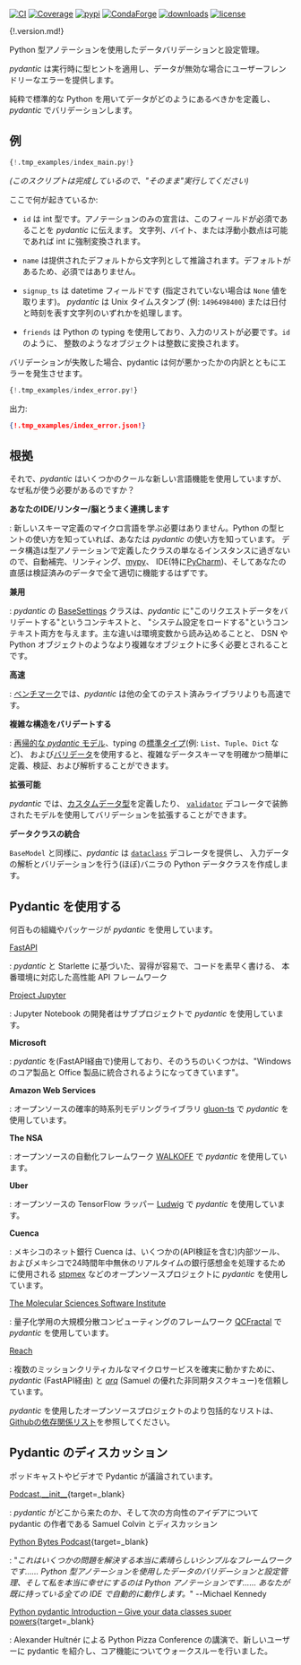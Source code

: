 [![CI](https://github.com/samuelcolvin/pydantic/workflows/CI/badge.svg?event=push)](https://github.com/samuelcolvin/pydantic/actions?query=event%3Apush+branch%3Amaster+workflow%3ACI)
[![Coverage](https://codecov.io/gh/samuelcolvin/pydantic/branch/master/graph/badge.svg)](https://codecov.io/gh/samuelcolvin/pydantic)
[![pypi](https://img.shields.io/pypi/v/pydantic.svg)](https://pypi.python.org/pypi/pydantic)
[![CondaForge](https://img.shields.io/conda/v/conda-forge/pydantic.svg)](https://anaconda.org/conda-forge/pydantic)
[![downloads](https://img.shields.io/pypi/dm/pydantic.svg)](https://pypistats.org/packages/pydantic)
[![license](https://img.shields.io/github/license/samuelcolvin/pydantic.svg)](https://github.com/samuelcolvin/pydantic/blob/master/LICENSE)

{!.version.md!}

<!--
Data validation and settings management using python type annotations.
-->
Python 型アノテーションを使用したデータバリデーションと設定管理。

<!--
*pydantic* enforces type hints at runtime, and provides user friendly errors when data is invalid.
-->
*pydantic* は実行時に型ヒントを適用し、データが無効な場合にユーザーフレンドリーなエラーを提供します。

<!--
Define how data should be in pure, canonical python; validate it with *pydantic*.
-->
純粋で標準的な Python を用いてデータがどのようにあるべきかを定義し、*pydantic* でバリデーションします。

<!--
## Example
-->
## 例

```py
{!.tmp_examples/index_main.py!}
```
<!--
_(This script is complete, it should run "as is")_
-->
_(このスクリプトは完成しているので、"そのまま"実行してください)_

<!--
What's going on here:
-->
ここで何が起きているか:

<!--
* `id` is of type int; the annotation-only declaration tells *pydantic* that this field is required. Strings,
  bytes or floats will be coerced to ints if possible; otherwise an exception will be raised.
-->
* `id` は int 型です。アノテーションのみの宣言は、このフィールドが必須であることを *pydantic* に伝えます。
  文字列、バイト、または浮動小数点は可能であれば int に強制変換されます。

<!--
* `name` is inferred as a string from the provided default; because it has a default, it is not required.
-->
* `name` は提供されたデフォルトから文字列として推論されます。デフォルトがあるため、必須ではありません。

<!--
* `signup_ts` is a datetime field which is not required (and takes the value ``None`` if it's not supplied).
  *pydantic* will process either a unix timestamp int (e.g. `1496498400`) or a string representing the date & time.
<<<<<<< HEAD
-->
* `signup_ts` は datetime フィールドです (指定されていない場合は `None` 値を取ります)。
  *pydantic* は Unix タイムスタンプ (例: `1496498400`) または日付と時刻を表す文字列のいずれかを処理します。

<!--
* `friends` uses python's typing system, and requires a list of inputs. As with `id`, integer-like objects
=======
* `friends` uses python's typing system, and requires a list of integers. As with `id`, integer-like objects
>>>>>>> 8ccc5708f120f65582cf9238592c6004efffc32d
  will be converted to integers.
-->
* `friends` は Python の typing を使用しており、入力のリストが必要です。`id` のように、
  整数のようなオブジェクトは整数に変換されます。

<!--
If validation fails pydantic will raise an error with a breakdown of what was wrong:
-->
バリデーションが失敗した場合、pydantic は何が悪かったかの内訳とともにエラーを発生させます。

```py
{!.tmp_examples/index_error.py!}
```

<!--
outputs:
-->
出力:

```json
{!.tmp_examples/index_error.json!}
```

<!--
## Rationale
-->
## 根拠

<!--
So *pydantic* uses some cool new language features, but why should I actually go and use it?
-->
それで、*pydantic* はいくつかのクールな新しい言語機能を使用していますが、なぜ私が使う必要があるのですか？

<!--
**plays nicely with your IDE/linter/brain**
-->
**あなたのIDE/リンター/脳とうまく連携します**
<!--
: There's no new schema definition micro-language to learn. If you know how to use python type hints, 
  you know how to use *pydantic*. Data structures are just instances of classes you define with type annotations, 
  so auto-completion, linting, [mypy](usage/mypy.md), IDEs (especially [PyCharm](pycharm_plugin.md)), 
  and your intuition should all work properly with your validated data.
-->
: 新しいスキーマ定義のマイクロ言語を学ぶ必要はありません。Python の型ヒントの使い方を知っていれば、あなたは *pydantic* の使い方を知っています。
  データ構造は型アノテーションで定義したクラスの単なるインスタンスに過ぎないので、自動補完、リンティング、[mypy](usage/mypy.md)、
  IDE(特に[PyCharm](pycharm_plugin.md))、そしてあなたの直感は検証済みのデータで全て適切に機能するはずです。

<!--
**dual use**
-->
**兼用**

<!--
: *pydantic's* [BaseSettings](usage/settings.md) class allows *pydantic* to be used in both a "validate this request
  data" context and in a "load my system settings" context. The main differences are that system settings can
  be read from environment variables, and more complex objects like DSNs and python objects are often required.
-->
: *pydantic* の [BaseSettings](usage/settings.md) クラスは、*pydantic* に"このリクエストデータをバリデートする"というコンテキストと、
  "システム設定をロードする"というコンテキスト両方を与えます。主な違いは環境変数から読み込めることと、
  DSN や Python オブジェクトのようなより複雑なオブジェクトに多く必要とされることです。

<!--
**fast**
-->
**高速**

<!--
: In [benchmarks](benchmarks.md) *pydantic* is faster than all other tested libraries.
-->
: [ベンチマーク](benchmarks.md)では、*pydantic* は他の全てのテスト済みライブラリよりも高速です。

<!--
**validate complex structures**
-->
**複雑な構造をバリデートする**

<!--
: use of [recursive *pydantic* models](usage/models.md#recursive-models), `typing`'s 
  [standard types](usage/types.md#standard-library-types) (e.g. `List`, `Tuple`, `Dict` etc.) and 
  [validators](usage/validators.md) allow
  complex data schemas to be clearly and easily defined, validated, and parsed.
-->
: [再帰的な *pydantic* モデル](usage/models.md#recursive-models)、typing の[標準タイプ](usage/types.md#standard-library-types)(例: `List`、`Tuple`、`Dict` など)、
  および[バリデータ](usage/validators.md)を使用すると、複雑なデータスキーマを明確かつ簡単に定義、検証、および解析することができます。

<!--
**extensible**
-->
**拡張可能**

<!--
: *pydantic* allows [custom data types](usage/types.md#custom-data-types) to be defined or you can extend validation 
  with methods on a model decorated with the [`validator`](usage/validators.md) decorator.
-->
*pydantic* では、[カスタムデータ型](usage/types.md#custom-data-types)を定義したり、
[`validator`](usage/validators.md) デコレータで装飾されたモデルを使用してバリデーションを拡張することができます。

<!--
**dataclasses integration**
-->
**データクラスの統合**

<!--
: As well as `BaseModel`, *pydantic* provides
  a [`dataclass`](usage/dataclasses.md) decorator which creates (almost) vanilla python dataclasses with input
  data parsing and validation.
-->
`BaseModel` と同様に、*pydantic* は [`dataclass`](usage/dataclasses.md) デコレータを提供し、
入力データの解析とバリデーションを行う(ほぼ)バニラの Python データクラスを作成します。

<!--
## Using Pydantic
-->
## Pydantic を使用する

<!--
Hundreds of organisations and packages are using *pydantic*, including:
-->
何百もの組織やパッケージが *pydantic* を使用しています。

[FastAPI](https://fastapi.tiangolo.com/)
<!--
: a high performance API framework, easy to learn,
  fast to code and ready for production, based on *pydantic* and Starlette.
-->
: *pydantic* と Starlette に基づいた、習得が容易で、コードを素早く書ける、
  本番環境に対応した高性能 API フレームワーク

[Project Jupyter](https://jupyter.org/)
<!--
: developers of the Jupyter notebook are using *pydantic* 
  [for subprojects](https://github.com/samuelcolvin/pydantic/issues/773).
-->
: Jupyter Notebook の開発者はサブプロジェクトで *pydantic* を使用しています。

**Microsoft**
<!--
: are using *pydantic* (via FastAPI) for 
  [numerous services](https://github.com/tiangolo/fastapi/pull/26#issuecomment-463768795), some of which are 
  "getting integrated into the core Windows product and some Office products."
-->
: *pydantic* を(FastAPI経由で)使用しており、そのうちのいくつかは、"Windows のコア製品と Office 製品に統合されるようになってきています"。

**Amazon Web Services**
<!--
: are using *pydantic* in [gluon-ts](https://github.com/awslabs/gluon-ts), an open-source probabilistic time series
  modeling library.
-->
: オープンソースの確率的時系列モデリングライブラリ [gluon-ts](https://github.com/awslabs/gluon-ts) で *pydantic* を使用しています。

**The NSA**
<!--
: are using *pydantic* in [WALKOFF](https://github.com/nsacyber/WALKOFF), an open-source automation framework.
-->
: オープンソースの自動化フレームワーク [WALKOFF](https://github.com/nsacyber/WALKOFF) で *pydantic* を使用しています。

**Uber**
<!--
: are using *pydantic* in [Ludwig](https://github.com/uber/ludwig), an open-source TensorFlow wrapper.
-->
: オープンソースの TensorFlow ラッパー [Ludwig](https://github.com/uber/ludwig) で *pydantic* を使用しています。

**Cuenca**
<!--
: are a Mexican neobank that uses *pydantic* for several internal
  tools (including API validation) and for open source projects like
  [stpmex](https://github.com/cuenca-mx/stpmex-python), which is used to process real-time, 24/7, inter-bank
  transfers in Mexico.
-->
: メキシコのネット銀行 Cuenca は、いくつかの(API検証を含む)内部ツール、
  およびメキシコで24時間年中無休のリアルタイムの銀行感想金を処理するために使用される [stpmex](https://github.com/cuenca-mx/stpmex-python) 
  などのオープンソースプロジェクトに *pydantic* を使用しています。

[The Molecular Sciences Software Institute](https://molssi.org)
<!--
: are using *pydantic* in [QCFractal](https://github.com/MolSSI/QCFractal), a massively distributed compute framework
  for quantum chemistry.
-->
: 量子化学用の大規模分散コンピューティングのフレームワーク [QCFractal](https://github.com/MolSSI/QCFractal) で *pydantic* を使用しています。

[Reach](https://www.reach.vote)
<!--
: trusts *pydantic* (via FastAPI) and [*arq*](https://github.com/samuelcolvin/arq) (Samuel's excellent
  asynchronous task queue) to reliably power multiple mission-critical microservices.
-->
: 複数のミッションクリティカルなマイクロサービスを確実に動かすために、
  *pydantic* (FastAPI経由) と [*arq*](https://github.com/samuelcolvin/arq) (Samuel の優れた非同期タスクキュー)を信頼しています。

<!--
For a more comprehensive list of open-source projects using *pydantic* see the 
[list of dependents on github](https://github.com/samuelcolvin/pydantic/network/dependents).
-->
*pydantic* を使用したオープンソースプロジェクトのより包括的なリストは、
[Githubの依存関係リスト](https://github.com/samuelcolvin/pydantic/network/dependents)を参照してください。

<!--
## Discussion of Pydantic
-->
## Pydantic のディスカッション

<!--
Podcasts and videos discussing pydantic.
-->
ポッドキャストやビデオで Pydantic が議論されています。

[Podcast.\_\_init\_\_](https://www.pythonpodcast.com/pydantic-data-validation-episode-263/){target=_blank}
<!--
: Discussion about where *pydantic* came from and ideas for where it might go next with 
  Samuel Colvin the creator of pydantic.
-->
: *pydantic* がどこから来たのか、そして次の方向性のアイデアについて pydantic の作者である Samuel Colvin とディスカッション

[Python Bytes Podcast](https://pythonbytes.fm/episodes/show/157/oh-hai-pandas-hold-my-hand){target=_blank}
<!--
: "*This is a sweet simple framework that solves some really nice problems... Data validations and settings management 
  using python type annotations, and it's the python type annotations that makes me really extra happy... It works 
  automatically with all the IDE's you already have.*" --Michael Kennedy
-->
: "*これはいくつかの問題を解決する本当に素晴らしいシンプルなフレームワークです…… 
  Python 型アノテーションを使用したデータのバリデーションと設定管理、そして私を本当に幸せにするのは Python アノテーションです……
  あなたが既に持っている全ての IDE で自動的に動作します。*" --Michael Kennedy

[Python pydantic Introduction – Give your data classes super powers](https://www.youtube.com/watch?v=WJmqgJn9TXg){target=_blank}
<!--
: a talk by Alexander Hultnér originally for the Python Pizza Conference introducing new users to pydantic and walking 
  through the core features of pydantic.
-->
: Alexander Hultnér による Python Pizza Conference の講演で、新しいユーザーに pydantic を紹介し、コア機能についてウォークスルーを行いました。

